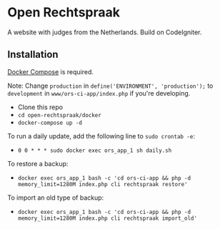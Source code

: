 # Open Rechtspraak

A website with judges from the Netherlands. Build on CodeIgniter.

## Installation
[Docker Compose](https://docs.docker.com/compose/install/) is required.

Note: Change `production` in `define('ENVIRONMENT', 'production');` to `development` in `www/ors-ci-app/index.php` if you're developing.

- Clone this repo
- `cd open-rechtspraak/docker`
- `docker-compose up -d`

To run a daily update, add the following line to `sudo crontab -e`:
- `0 0 * * * sudo docker exec ors_app_1 sh daily.sh`

To restore a backup:
- `docker exec ors_app_1 bash -c 'cd ors-ci-app && php -d memory_limit=1280M index.php cli rechtspraak restore'`

To import an old type of backup:
- `docker exec ors_app_1 bash -c 'cd ors-ci-app && php -d memory_limit=1280M index.php cli rechtspraak import_old'`
